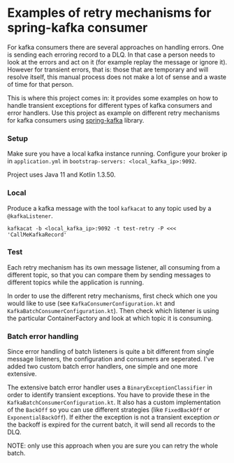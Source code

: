 # Examples of retry mechanisms for spring-kafka consumer

For kafka consumers there are several approaches on handling errors. One is sending each erroring record to a DLQ. In that case a person needs to look at the errors and act on it (for example replay the message or ignore it). However for transient errors, that is: those that are temporary and will resolve itself, this manual process does not make a lot of sense and a waste of time for that person.

This is where this project comes in: it provides some examples on how to handle transient exceptions for different types of kafka consumers and error handlers. Use this project as example on different retry mechanisms for kafka consumers using [spring-kafka](https://github.com/spring-projects/spring-kafka) library.


### Setup
Make sure you have a local kafka instance running. Configure your broker ip in `application.yml` in `bootstrap-servers: <local_kafka_ip>:9092`.

Project uses Java 11 and Kotlin 1.3.50.

### Local
Produce a kafka message with the tool `kafkacat` to any topic used by a `@kafkaListener`.

```shell script
kafkacat -b <local_kafka_ip>:9092 -t test-retry -P <<< 'CallMeKafkaRecord'
```

### Test
Each retry mechanism has its own message listener, all consuming from a different topic, so that you can compare them by sending messages to different topics while the application is running. 

In order to use the different retry mechanisms, first check which one you would like to use (see `KafkaConsumerConfiguration.kt` and `KafkaBatchConsumerConfiguration.kt`). Then check which listener is using the particular ContainerFactory and look at which topic it is consuming.

### Batch error handling
Since error handling of batch listeners is quite a bit different from single message listeners, the configuration and consumers are seperated. I've added two custom batch error handlers, one simple and one more extensive.

The extensive batch error handler uses a `BinaryExceptionClassifier` in order to identify transient exceptions. You have to provide these in the `KafkaBatchConsumerConfiguration.kt`. It also has a custom implementation of the `BackOff` so you can use different strategies (like `FixedBackOff` or `ExponentialBackOff`). If either the exception is not a transient exception _or_ the backoff is expired for the current batch, it will send all records to the DLQ.

NOTE: only use this approach when you are sure you can retry the whole batch.
